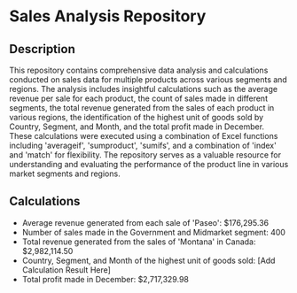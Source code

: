 # Sales Analysis Repository

## Description
This repository contains comprehensive data analysis and calculations conducted on sales data for multiple products across various segments and regions. The analysis includes insightful calculations such as the average revenue per sale for each product, the count of sales made in different segments, the total revenue generated from the sales of each product in various regions, the identification of the highest unit of goods sold by Country, Segment, and Month, and the total profit made in December. These calculations were executed using a combination of Excel functions including 'averageif', 'sumproduct', 'sumifs', and a combination of 'index' and 'match' for flexibility. The repository serves as a valuable resource for understanding and evaluating the performance of the product line in various market segments and regions.


## Calculations
- Average revenue generated from each sale of 'Paseo': $176,295.36
- Number of sales made in the Government and Midmarket segment: 400
- Total revenue generated from the sales of 'Montana' in Canada: $2,982,114.50
- Country, Segment, and Month of the highest unit of goods sold: [Add Calculation Result Here]
- Total profit made in December: $2,717,329.98

